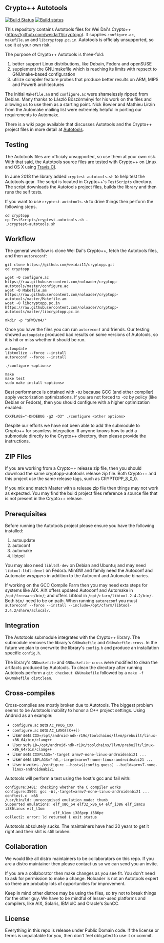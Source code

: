 ## Crypto++ Autotools

[![Build Status](https://travis-ci.org/noloader/cryptopp-autotools.svg?branch=master)](https://travis-ci.org/noloader/cryptopp-autotools)
[![Build status](https://ci.appveyor.com/api/projects/status/3de2dlmwv9fxeyp8?svg=true)](https://ci.appveyor.com/project/noloader/cryptopp-autotools)

This repository contains Autotools files for Wei Dai's Crypto++ (https://github.com/weidai11/cryptopp). It supplies `configure.ac`, `makefile.am` and `libcryptopp.pc.in`. Autotools is officialy unsupported, so use it at your own risk.

The purpose of Crypto++ Autotools is three-fold:

1. better support Linux distributions, like Debain, Fedora and openSUSE
2. supplement the GNUmakefile which is reaching its limits with repsect to GNUmake-based configuration
3. utilize compiler feature probes that produce better results on ARM, MIPS and Power8 architectures

The initial `Makefile.am` and `configure.ac` were shamelessly ripped from Debian. Many thanks to László Böszörményi for his work on the files and allowing us to use them as a starting point. Nick Bowler and Mathieu Lirzin from the Automake mailing list were extremely helpful in porting our requirements to Automake.

There is a wiki page available that discusses Autotools and the Crypto++ project files in more detail at [Autotools](https://www.cryptopp.com/wiki/Autotools).

## Testing

The Autotools files are officialy unsupported, so use them at your own risk. With that said, the Autotools source files are tested with Crypto++ on Linux and OS X using [Travis CI](https://github.com/weidai11/cryptopp/blob/master/.travis.yml).

In June 2018 the library added `cryptest-autotools.sh` to help test the Autotools gear. The script is located in Crypto++'s `TestScripts` directory. The script downloads the Autotools project files, builds the library and then runs the self tests.

If you want to use `cryptest-autotools.sh` to drive things then perform the following steps.

    cd cryptopp
    cp TestScripts/cryptest-autotools.sh .
    ./cryptest-autotools.sh

## Workflow

The general workflow is clone Wei Dai's Crypto++, fetch the Autotools files, and then `autoreconf`:

    git clone https://github.com/weidai11/cryptopp.git
    cd cryptopp
    
    wget -O configure.ac https://raw.githubusercontent.com/noloader/cryptopp-autotools/master/configure.ac
    wget -O Makefile.am https://raw.githubusercontent.com/noloader/cryptopp-autotools/master/Makefile.am
    wget -O libcryptopp.pc.in https://raw.githubusercontent.com/noloader/cryptopp-autotools/master/libcryptopp.pc.in

    mkdir -p "$PWD/m4/"

Once you have the files you can run `autoreconf` and friends. Our testing showed `autoupdate` produced bad results on some versions of Autotools, so it is hit or miss whether it should be run.

    autoupdate
    libtoolize --force --install
    autoreconf --force --install

    ./configure <options>

    make
    make test
    sudo make install <options>

Best performance is obtained with `-O3` because GCC (and other compiler) apply vectorization optimizations. If you are not forced to `-O2` by policy (like Debian or Fedora), then you should configure with a higher optimization enabled:

    CXXFLAGS="-DNDEBUG -g2 -O3" ./configure <other options>

Despite our efforts we have not been able to add the submodule to Crypto++ for seamless integration. If anyone knows how to add a submodule directly to the Crypto++ directory, then please provide the instructions.

## ZIP Files

If you are working from a Crypto++ release zip file, then you should download the same cryptopp-autotools release zip file. Both Crypto++ and this project use the same release tags, such as CRYPTOPP_8_0_0.

If you mix and match Master with a release zip file then things may not work as expected. You may find the build project files reference a source file that is not present in the Crypto++ release.

## Prerequisites

Before running the Autotools project please ensure you have the following installed:

1. autoupdate
2. autoconf
3. automake
4. libtool

You may also need `libltdl-dev` on Debian and Ubuntu; and may need `libtool-ltdl-devel` on Fedora. MinGW and family need the Autoconf and Automake *wrappers* in addition to the Autoconf and Automake binaries.

If working on the GCC Compile Farm then you may need exta steps for systems like AIX. AIX offers updated Autoconf and Automake in `/opt/freeware/bin/`; and offers Libtool in `/opt/cfarm/libtool-2.4.2/bin/`. Both `bin/` need to be on path. When running `autoreconf` you must `autoreconf --force --install --include=/opt/cfarm/libtool-2.4.2/share/aclocal/`.

## Integration
The Autotools submodule integrates with the Crypto++ library. The submodule removes the library's `GNUmakefile` and `GNUmakefile-cross`. In the future we plan to overwrite the library's `config.h` and produce an installation specific `config.h`.

The library's `GNUmakefile` and `GNUmakefile-cross` were modified to clean the artifacts produced by Autotools. To clean the directory after running Autotools perform a `git checkout GNUmakefile` followed by a `make -f GNUmakefile distclean`.

## Cross-compiles

Cross-compiles are mostly broken due to Autotools. The biggest problem seems to be Autotools inability to honor a C++ project settings. Using Android as an example:

* `configure.ac` sets `AC_PROG_CXX`
* `configure.ac` sets `AC_LANG([C++])`
* User sets `CXX=/opt/android-ndk-r19c/toolchains/llvm/prebuilt/linux-x86_64/bin/clang++`
* User sets `LD=/opt/android-ndk-r19c/toolchains/llvm/prebuilt/linux-x86_64/bin/clang++`
* User sets `CXXFLAGS="-target armv7-none-linux-androideabi21 ...`
* User sets `LDFLAGS="-Wl,-target=armv7-none-linux-androideabi21 ...`
* User invokes `./configure --host=$(config.guess) --build=armv7-none-linux-androideabi21`

Autotools will perform a test using the host's gcc and fail with:

```
configure:3481: checking whether the C compiler works
configure:3503: gcc -Wl,-target=armv7-none-linux-androideabi21 ... conftest.c  >&5
/usr/bin/ld: unrecognised emulation mode: thumb
Supported emulations: elf_x86_64 elf32_x86_64 elf_i386 elf_iamcu i386linux elf_l1om
                      elf_k1om i386pep i386pe
collect2: error: ld returned 1 exit status
```

Autotools absolutely sucks. The maintainers have had 30 years to get it right and their shit is still broken.

## Collaboration
We would like all distro maintainers to be collaborators on this repo. If you are a distro maintainer then please contact us so we can send you an invite.

If you are a collaborator then make changes as you see fit. You don't need to ask for permission to make a change. Noloader is not an Autotools expert so there are probably lots of opportunities for improvement.

Keep in mind other distros may be using the files, so try not to break things for the other guy. We have to be mindful of lesser-used platforms and compilers, like AIX, Solaris, IBM xlC and Oracle's SunCC.

## License

Everything in this repo is release under Public Domain code. If the license or terms is unpalatable for you, then don't feel obligated to use it or commit.
